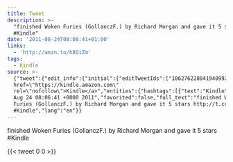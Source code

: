 ```yaml
---
title: Tweet
description: >-
  "finished Woken Furies (GollanczF.) by Richard Morgan and gave it 5 stars 
  #Kindle"
date: '2011-08-24T08:08:41+01:00'
links:
  - 'http://amzn.to/h8QiZm'
tags:
  - Kindle
source: >-
  {"tweet":{"edit_info":{"initial":{"editTweetIds":["106276228041940992"],"editableUntil":"2011-08-24T09:06:41.939Z","editsRemaining":"5","isEditEligible":true}},"retweeted":false,"source":"<a
  href=\"https://kindle.amazon.com\"
  rel=\"nofollow\">Kindle</a>","entities":{"hashtags":[{"text":"Kindle","indices":["93","100"]}],"symbols":[],"user_mentions":[],"urls":[{"url":"http://t.co/LHRpqLB","expanded_url":"http://amzn.to/h8QiZm","display_url":"amzn.to/h8QiZm","indices":["73","92"]}]},"display_text_range":["0","100"],"favorite_count":"0","id_str":"106276228041940992","truncated":false,"retweet_count":"0","id":"106276228041940992","possibly_sensitive":false,"created_at":"Wed
  Aug 24 08:06:41 +0000 2011","favorited":false,"full_text":"finished Woken
  Furies (GollanczF.) by Richard Morgan and gave it 5 stars http://t.co/LHRpqLB
  #Kindle","lang":"en"}}
---
```

finished Woken Furies (GollanczF.) by Richard Morgan and gave it 5 stars  #Kindle
    
{{< tweet 0 0 >}}
    
